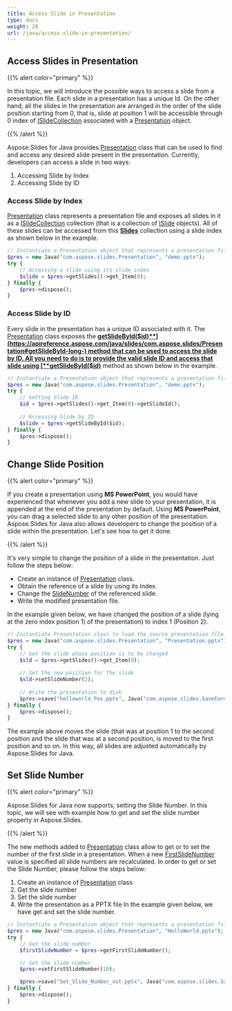 ```yaml
---
title: Access Slide in Presentation
type: docs
weight: 20
url: /java/access-slide-in-presentation/
---
```


## **Access Slides in Presentation**
{{% alert color="primary" %}} 

In this topic, we will introduce the possible ways to access a slide from a presentation file. Each slide in a presentation has a unique Id. On the other hand, all the slides in the presentation are arranged in the order of the slide position starting from 0, that is, slide at position 1 will be accessible through 0 index of [ISlideCollection](https://apireference.aspose.com/java/slides/com.aspose.slides/ISlideCollection) associated with a [Presentation](https://apireference.aspose.com/java/slides/com.aspose.slides/presentation) object.

{{% /alert %}} 

Aspose.Slides for Java provides [Presentation](https://apireference.aspose.com/java/slides/com.aspose.slides/presentation) class that can be used to find and access any desired slide present in the presentation. Currently, developers can access a slide in two ways:

1. Accessing Slide by Index
1. Accessing Slide by ID

### **Access Slide by Index**
[Presentation](https://apireference.aspose.com/java/slides/com.aspose.slides/presentation) class represents a presentation file and exposes all slides in it as a [ISlideCollection](https://apireference.aspose.com/java/slides/com.aspose.slides/ISlideCollection) collection (that is a collection of [ISlide](https://apireference.aspose.com/java/slides/com.aspose.slides/ISlide) objects). All of these slides can be accessed from this [**Slides**](https://apireference.aspose.com/slides/java/com.aspose.slides/Presentation#getSlides--) collection using a slide index as shown below in the example.

```php
// Instantiate a Presentation object that represents a presentation file
$pres = new Java("com.aspose.slides.Presentation", "demo.pptx");
try {
    // Accessing a slide using its slide index
    $slide = $pres->getSlides()->get_Item(0);
} finally {
    $pres->dispose();
}
```

### **Access Slide by ID**
Every slide in the presentation has a unique ID associated with it. The [Presentation](https://apireference.aspose.com/java/slides/com.aspose.slides/presentation) class exposes the [**getSlideById($id)**](https://apireference.aspose.com/java/slides/com.aspose.slides/Presentation#getSlideById-long-) method that can be used to access the slide by ID. All you need to do is to provide the valid slide ID and access that slide using [**getSlideById($id)**](https://apireference.aspose.com/java/slides/com.aspose.slides/Presentation#getSlideById-long-) method as shown below in the example.

```php
// Instantiate a Presentation object that represents a presentation file
$pres = new Java("com.aspose.slides.Presentation", "demo.pptx");
try {
    // Getting Slide ID
    $id = $pres->getSlides()->get_Item(0)->getSlideId();
    
    // Accessing Slide by ID
    $slide = $pres->getSlideById($id);
} finally {
    $pres->dispose();
}
```

## **Change Slide Position**
{{% alert color="primary" %}} 

If you create a presentation using **MS PowerPoint**, you would have experienced that whenever you add a new slide to your presentation, it is appended at the end of the presentation by default. Using **MS PowerPoint**, you can drag a selected slide to any other position of the presentation. Aspose.Slides for Java also allows developers to change the position of a slide within the presentation. Let's see how to get it done.

{{% /alert %}} 

It's very simple to change the position of a slide in the presentation. Just follow the steps below:

- Create an instance of [Presentation](https://apireference.aspose.com/java/slides/com.aspose.slides/Presentation) class.
- Obtain the reference of a slide by using its Index.
- Change the [SlideNumber](https://apireference.aspose.com/slides/java/com.aspose.slides/ISlide#setSlideNumber-int-) of the referenced slide.
- Write the modified presentation file.

In the example given below, we have changed the position of a slide (lying at the zero index position 1) of the presentation) to index 1 (Position 2).

```php
// Instantiate Presentation class to load the source presentation file
$pres = new Java("com.aspose.slides.Presentation", "Presentation.pptx");
try {
    // Get the slide whose position is to be changed
    $sld = $pres->getSlides()->get_Item(0);
    
    // Set the new position for the slide
    $sld->setSlideNumber(2);
    
    // Write the presentation to disk
    $pres->save("helloworld_Pos.pptx", Java("com.aspose.slides.SaveFormat")->Pptx);
} finally {
    $pres->dispose();
}
```

The example above moves the slide (that was at position 1 to the second position and the slide that was at a second position, is moved to the first position and so on. In this way, all slides are adjusted automatically by Aspose.Slides for Java.

## **Set Slide Number**
{{% alert color="primary" %}} 

Aspose.Slides for Java now supports, setting the Slide Number. In this topic, we will see with example how to get and set the slide number property in Aspose.Slides.

{{% /alert %}} 

The new methods added to [Presentation](https://apireference.aspose.com/java/slides/com.aspose.slides/presentation) class allow to get or to set the number of the first slide in a presentation. When a new [FirstSlideNumber](https://apireference.aspose.com/slides/java/com.aspose.slides/Presentation#setFirstSlideNumber-int-) value is specified all slide numbers are recalculated. In order to get or set the Slide Number, please follow the steps below:

1. Create an instance of [Presentation](https://apireference.aspose.com/java/slides/com.aspose.slides/presentation) class
1. Get the slide number
1. Set the slide number
1. Write the presentation as a PPTX file
   In the example given below, we have get and set the slide number.

```php
// Instantiate a Presentation object that represents a presentation file
$pres = new Java("com.aspose.slides.Presentation", "HelloWorld.pptx");
try {
    // Get the slide number
    $firstSlideNumber = $pres->getFirstSlideNumber();

    // Set the slide number
    $pres->setFirstSlideNumber(10);

    $pres->save("Set_Slide_Number_out.pptx", Java("com.aspose.slides.SaveFormat")->Pptx);
} finally {
    $pres->dispose();
}
```


